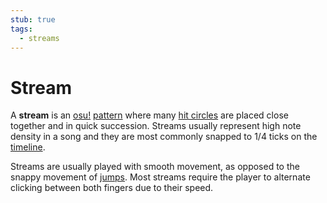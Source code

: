 ```yaml
---
stub: true
tags:
  - streams
---
```


# Stream

A **stream** is an [osu!](/wiki/Game_mode/osu!) [pattern](/wiki/Beatmap/Pattern) where many [hit circles](/wiki/Hit_object/Hit_circle) are placed close together and in quick succession. Streams usually represent high note density in a song and they are most commonly snapped to 1/4 ticks on the [timeline](/wiki/Client/Beatmap_editor/Timelines#hit-objects).

Streams are usually played with smooth movement, as opposed to the snappy movement of [jumps](/wiki/Beatmap/Pattern/Jump). Most streams require the player to alternate clicking between both fingers due to their speed.

